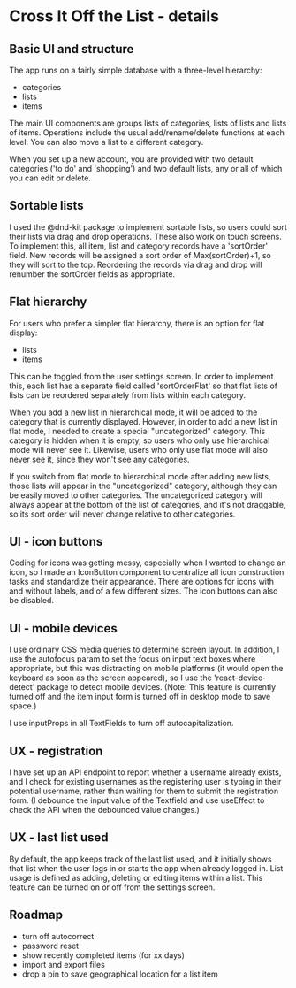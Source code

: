 # Cross It Off the List - details

## Basic UI and structure

The app runs on a fairly simple database with a three-level hierarchy:

- categories
- lists
- items

The main UI components are groups lists of categories, lists of lists and lists of items.  Operations include the usual add/rename/delete functions at each level.  You can also move a list to a different category.

When you set up a new account, you are provided with two default categories ('to do' and 'shopping') and two default lists, any or all of which you can edit or delete.

## Sortable lists

I used the @dnd-kit package to implement sortable lists, so users could sort their lists via drag and drop operations.  These also work on touch screens.  To implement this, all item, list and category records have a 'sortOrder' field.  New records will be assigned a sort order of Max(sortOrder)+1, so they will sort to the top.  Reordering the records via drag and drop will renumber the sortOrder fields as appropriate.

## Flat hierarchy

For users who prefer a simpler flat hierarchy, there is an option for flat display:

- lists
- items

This can be toggled from the user settings screen.  In order to implement this, each list has a separate field called 'sortOrderFlat' so that flat lists of lists can be reordered separately from lists within each category.

When you add a new list in hierarchical mode, it will be added to the category that is  currently displayed.  However, in order to add a new list in flat mode, I needed to create a special "uncategorized" category.  This category is hidden when it is empty, so users who only use hierarchical mode will never see it.  Likewise, users who only use flat mode will also never see it, since they won't see any categories.

If you switch from flat mode to hierarchical mode after adding new lists, those lists will appear in the "uncategorized" category, although they can be easily moved to other categories.  The uncategorized category will always appear at the bottom of the list of categories, and it's not draggable, so its sort order will never change relative to other categories.

## UI - icon buttons

Coding for icons was getting messy, especially when I wanted to change an icon, so I made an IconButton component to centralize all icon construction tasks and standardize their appearance.  There are options for icons with and without labels, and of a few different sizes.  The icon buttons can also be disabled.

## UI - mobile devices

I use ordinary CSS media queries to determine screen layout.  In addition, I use the autofocus param to set the focus on input text boxes where appropriate, but this was distracting on mobile platforms (it would open the keyboard as soon as the screen appeared), so I use the 'react-device-detect' package to detect mobile devices.  (Note: This feature is currently turned off and the item input form is turned off in desktop mode to save space.) 

I use inputProps in all TextFields to turn off autocapitalization.  

## UX - registration

I have set up an API endpoint to report whether a username already exists, and I check for existing usernames as the registering user is typing in their potential username, rather than waiting for them to submit the registration form.  (I debounce the input value of the Textfield and use useEffect to check the API when the debounced value changes.)

## UX - last list used

By default, the app keeps track of the last list used, and it initially shows that list when the user logs in or starts the app when already logged in.  List usage is defined as adding, deleting or editing items within a list.  This feature can be turned on or off from the settings screen.

## Roadmap

- turn off autocorrect
- password reset
- show recently completed items (for xx days)
- import and export files
- drop a pin to save geographical location for a list item
